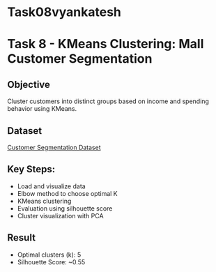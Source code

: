 # Task08vyankatesh
# Task 8 - KMeans Clustering: Mall Customer Segmentation

## Objective
Cluster customers into distinct groups based on income and spending behavior using KMeans.

## Dataset
[Customer Segmentation Dataset](https://www.kaggle.com/datasets/vjchoudhary7/customer-segmentation-tutorial-in-python)

## Key Steps:
- Load and visualize data
- Elbow method to choose optimal K
- KMeans clustering
- Evaluation using silhouette score
- Cluster visualization with PCA

## Result
- Optimal clusters (k): 5
- Silhouette Score: ~0.55
